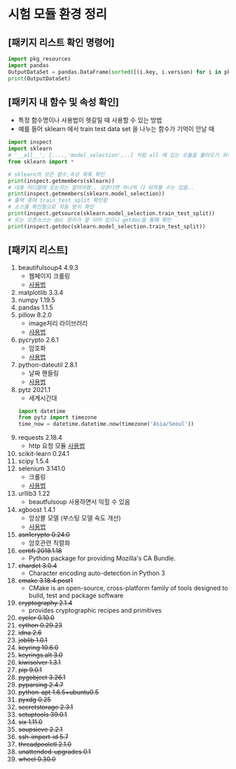 # 시험 모듈 환경 정리
## [패키지 리스트 확인 명령어]
```python
import pkg_resources 
import pandas 
OutputDataSet = pandas.DataFrame(sorted([(i.key, i.version) for i in pkg_resources.working_set])) 
print(OutputDataSet)
```
## [패키지 내 함수 및 속성 확인]
- 특정 함수명이나 사용법이 헷갈릴 때 사용할 수 있는 방법
- 예를 들어 sklearn 에서 train test data set 을 나누는 함수가 기억이 안날 때
```python
import inspect
import sklearn
# '__all__', [....,'model_selection',..] 처럼 all 에 있는 모듈을 불러오기 위해 import *
from sklearn import *

# sklearn의 모든 함수,속성 목록 확인
print(inspect.getmembers(sklearn))
# 대충 어디쯤에 있는지는 알아야함.. 모른다면 하나씩 다 뒤져볼 수는 있음..
print(inspect.getmembers(sklearn.model_selection))
# 출력 중에 train_test_split 확인함
# 소스를 확인함으로 작동 방식 확인
print(inspect.getsource(sklearn.model_selection.train_test_split))
# 또는 오픈소스는 doc 정리가 잘 되어 있으니 getdoc을 통해 확인
print(inspect.getdoc(sklearn.model_selection.train_test_split))
```

## [패키지 리스트]
1. beautifulsoup4 4.9.3
    - 웹페이지 크롤링
    - [사용법](https://rednooby.tistory.com/98)
1. matplotlib 3.3.4
1. numpy 1.19.5
1. pandas 1.1.5
1. pillow 8.2.0
    - image처리 라이브러리
    - [사용법](https://neptune.ai/blog/pil-image-tutorial-for-machine-learning)
1. pycrypto 2.6.1
    - 암호화 
    - [사용법](https://info-lab.tistory.com/62)
1. python-dateutil 2.8.1
    - 날짜 핸들링
    - [사용법](https://minimilab.tistory.com/24)
1. pytz 2021.1
    - 세계시간대 
    ```python
    import datetime
    from pytz import timezone
    time_now = datetime.datetime.now(timezone('Asia/Seoul'))
    ```
1. requests 2.18.4
    - http 요청 모듈
    [사용법](https://dgkim5360.tistory.com/entry/python-requests)
1. scikit-learn 0.24.1
1. scipy 1.5.4
1. selenium 3.141.0
    - 크롤링
    - [사용법](https://greeksharifa.github.io/references/2020/10/30/python-selenium-usage/)
1. urllib3 1.22
    - beautfulsoup 사용하면서 익힐 수 있음
1. xgboost 1.4.1
    - 앙상블 모델 (부스팅 모델 속도 개선)
    - [사용법](https://lsjsj92.tistory.com/547)
1. ~~asn1crypto 0.24.0~~
    - 암호관련 직렬화 
1. ~~certifi 2018.1.18~~
    - Python package for providing Mozilla's CA Bundle.
1. ~~chardet 3.0.4~~
    - Character encoding auto-detection in Python 3
1. ~~cmake 3.18.4.post1~~
    - CMake is an open-source, cross-platform family of tools designed to build, test and package software
1. ~~cryptography 2.1.4~~
    -  provides cryptographic recipes and primitives
1. ~~cycler 0.10.0~~
1. ~~cython 0.29.23~~
1. ~~idna 2.6~~
1. ~~joblib 1.0.1~~
1. ~~keyring 10.6.0~~
1. ~~keyrings.alt 3.0~~
1. ~~kiwisolver 1.3.1~~
1. ~~pip 9.0.1~~
1. ~~pygobject 3.26.1~~
1. ~~pyparsing 2.4.7~~
1. ~~python-apt  1.6.5+ubuntu0.5~~
1. ~~pyxdg 0.25~~
1. ~~secretstorage 2.3.1~~
1. ~~setuptools 39.0.1~~
1. ~~six 1.11.0~~
1. ~~soupsieve 2.2.1~~
1. ~~ssh-import-id 5.7~~
1. ~~threadpoolctl 2.1.0~~
1. ~~unattended-upgrades 0.1~~
1. ~~wheel 0.30.0~~